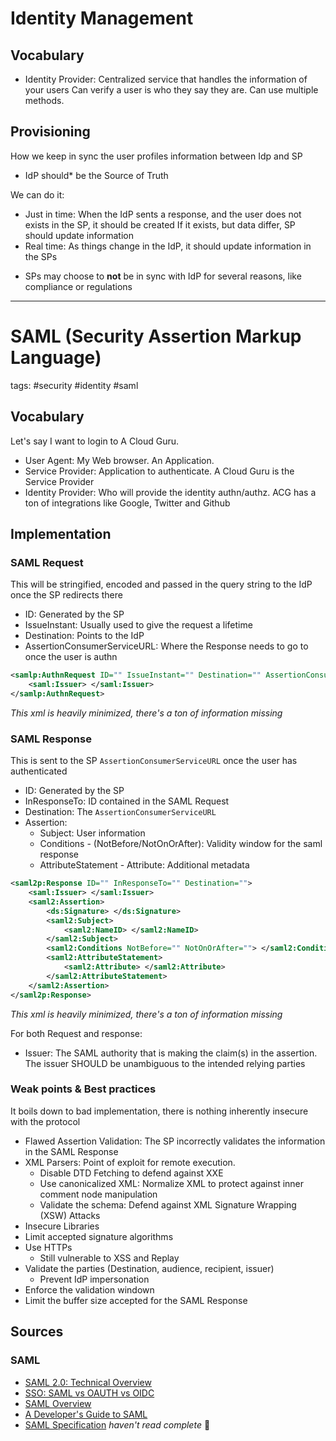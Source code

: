 # Identity Management

## Vocabulary

- Identity Provider: Centralized service that handles the information of your users
    Can verify a user is who they say they are. Can use multiple methods.

## Provisioning

How we keep in sync the user profiles information between Idp and SP

- IdP should* be the Source of Truth

We can do it:

- Just in time: When the IdP sents a response, and the user does
  not exists in the SP, it should be created
  If it exists, but data differ, SP should update information
- Real time: As things change in the IdP, it should update information in the
  SPs

* SPs may choose to **not** be in sync with IdP for several reasons, like
  compliance or regulations

--------------------------------------------------------------------------------------------

# SAML (Security Assertion Markup Language)

tags: #security #identity #saml

## Vocabulary

Let's say I want to login to A Cloud Guru.

- User Agent: My Web browser. An Application. 
- Service Provider: Application to authenticate. A Cloud Guru is the Service
  Provider 
- Identity Provider: Who will provide the identity authn/authz. ACG has a ton
  of integrations like Google, Twitter and Github

## Implementation

### SAML Request

This will be stringified, encoded and passed in the query string to the IdP once the SP redirects there

- ID: Generated by the SP
- IssueInstant: Usually used to give the request a lifetime
- Destination: Points to the IdP
- AssertionConsumerServiceURL: Where the Response needs to go to once the user is authn

```XML
<samlp:AuthnRequest ID="" IssueInstant="" Destination="" AssertionConsumerServiceURL="">
    <saml:Issuer> </saml:Issuer>
</samlp:AuthnRequest>
```

*This xml is heavily minimized, there's a ton of information missing*

### SAML Response

This is sent to the SP `AssertionConsumerServiceURL` once the user has authenticated

- ID: Generated by the SP
- InResponseTo: ID contained in the SAML Request
- Destination: The `AssertionConsumerServiceURL`
- Assertion:
    - Subject: User information
    - Conditions - (NotBefore/NotOnOrAfter): Validity window for the saml response
    - AttributeStatement - Attribute: Additional metadata

```XML
<saml2p:Response ID="" InResponseTo="" Destination="">
    <saml:Issuer> </saml:Issuer>
    <saml2:Assertion>
        <ds:Signature> </ds:Signature>
        <saml2:Subject> 
            <saml2:NameID> </saml2:NameID>
        </saml2:Subject>
        <saml2:Conditions NotBefore="" NotOnOrAfter=""> </saml2:Conditions>
        <saml2:AttributeStatement> 
            <saml2:Attribute> </saml2:Attribute>
        </saml2:AttributeStatement>
    </saml2:Assertion>
</saml2p:Response>
```

*This xml is heavily minimized, there's a ton of information missing*

For both Request and response:

- Issuer: The SAML authority that is making the claim(s) in the assertion.
  The issuer SHOULD be unambiguous to the intended relying parties

### Weak points & Best practices

It boils down to bad implementation, there is nothing inherently insecure with the protocol

- Flawed Assertion Validation: The SP incorrectly validates the information in the SAML Response
- XML Parsers: Point of exploit for remote execution. 
    - Disable DTD Fetching to defend against XXE
    - Use canonicalized XML: Normalize XML to protect against inner comment node manipulation
    - Validate the schema: Defend against XML Signature Wrapping (XSW) Attacks
- Insecure Libraries
- Limit accepted signature algorithms
- Use HTTPs
    - Still vulnerable to XSS and Replay
- Validate the parties (Destination, audience, recipient, issuer)
    - Prevent IdP impersonation
- Enforce the validation windown
- Limit the buffer size accepted for the SAML Response

## Sources

### SAML 

- [SAML 2.0: Technical Overview](https://www.youtube.com/watch?v=SvppXbpv-5k)
- [SSO: SAML vs OAUTH vs OIDC](https://www.youtube.com/watch?v=sQ5tQB996qQ)
- [SAML Overview](https://www.youtube.com/watch?v=i8wFExDSZv0)
- [A Developer's Guide to SAML](https://www.youtube.com/watch?v=l-6QSEqDJPo)
- [SAML Specification](https://www.oasis-open.org/committees/download.php/35711/sstc-saml-core-errata-2.0-wd-06-diff.pdf) *haven't read complete* 👀   
